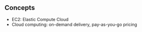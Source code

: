 
## Concepts
* EC2: Elastic Compute Cloud
* Cloud computing: on-demand delivery, pay-as-you-go pricing
